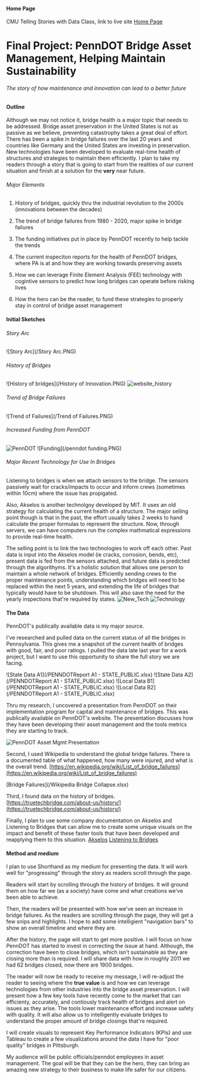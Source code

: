 #### Home Page
CMU Telling Stories with Data Class, link to live site [Home Page](https://bripperg.github.io/tell_stories_CMU/)

# Final Project: PennDOT Bridge Asset Management, Helping Maintain Sustainability
###### The story of how maintenance and innovation can lead to a better future


#### Outline

Although we may not notice it, bridge health is a major topic that needs to be addressed. Bridge asset preservation in the United States is not as passive as we believe, preventing catastrophy takes a great deal of effort. There has been a spike in bridge failures over the last 20 years and countries like Germany and the United States are investing in preservation. New technologies have been developed to evaluate real-time health of structures and strategies to maintain them efficiently. I plan to take my readers through a story that is going to start from the realities of our current situation and finish at a solution for the **very** near future. 


###### Major Elements
1. History of bridges, quickly thru the industrial revolution to the 2000s (innovations between the decades)

2. The trend of bridge failures from 1980 - 2020, major spike in bridge failures

3. The funding initiatives put in place by PennDOT recently to help tackle the trends

4. The current inspeciton reports for the health of PennDOT bridges, where PA is at and how they are working towards preserving assets

5. How we can leverage Finite Element Analysis (FEE) technology with cogintive sensors to predict how long bridges can operate before risking lives

6. How the hero can be the reader, to fund these strategies to properly stay in control of bridge asset management





#### Initial Sketches

###### Story Arc
![Story Arc](/Story Arc.PNG)

###### History of Bridges
![History of bridges](/History of Innovation.PNG)
![website_history](/website_history.PNG)

###### Trend of Bridge Failures
![Trend of Failures](/Trend of Failures.PNG)


###### Increased Funding from PennDOT
![PennDOT](/PennDOT.PNG)
![Funding](/penndot funding.PNG)


###### Major Recent Technology for Use In Bridges

Listening to bridges is when we attach sensors to the bridge. The sensors passively wait for cracks/impacts to occur and inform crews (sometimes within 10cm) where the issue has propigated. 

Also, Akselos is another technolgoy developed by MIT. It uses an old strategy for calculating the current health of a structure. The major selling point though is that in the past, the effort usually takes 2 weeks to hand calculate the proper formulas to represent the structure. Now, through servers, we can have computers run the complex mathmatical expressions to provide real-time health. 

The selling point is to link the two technologies to work off each other. Past data is input into the Akselos model (ie cracks, corrosion, bends, etc), present data is fed from the sensors attached, and future data is predicted through the algorithyms. It's a holistic solution that allows one person to maintain a whole network of bridges. Efficiently sending crews to the proper maintenance points, understanding which bridges will need to be replaced within the next 5 years, and extending the life of bridges that typically would have to be shutdown. This will also save the need for the yearly inspections that're required by states. 
![New_Tech](/tech_story.PNG)
![Technology](/Technology.PNG)



#### The Data

PennDOT's publically available data is my major source. 

I've researched and pulled data on the current status of all the bridges in Pennsylvania. This gives me a snapshot of the current health of bridges with good, fair, and poor ratings. I pulled the data late last year for a work project, but I want to use this opportunity to share the full story we are facing. 

![State Data A1](/PENNDOTReport A1 - STATE_PUBLIC.xlsx)
![State Data A2](/PENNDOTReport A1 - STATE_PUBLIC.xlsx)
![Local Data B1](/PENNDOTReport A1 - STATE_PUBLIC.xlsx)
![Local Data B2](/PENNDOTReport A1 - STATE_PUBLIC.xlsx)

Thru my research, I uncovered a presentation from PennDOT on their implementation program for capital and maintenance of bridges. This was publically available on PennDOT's website. The presentation discusses how they have been developing their asset management and the tools metrics they are starting to track. 

![PennDOT Asset Mgmt Presentation](/PennDOT-AssetManagementPresentation)

Second, I used Wikipedia to understand the global bridge failures. There is a documented table of what happened, how many were injured, and what is the overall trend. [https://en.wikipedia.org/wiki/List_of_bridge_failures](https://en.wikipedia.org/wiki/List_of_bridge_failures)

[Bridge Failures](/Wikipedia Bridge Collapse.xlsx)

Third, I found data on the history of bridges. [https://truetechbridge.com/about-us/history/](https://truetechbridge.com/about-us/history/)

Finally, I plan to use some company documentation on Akselos and Listening to Bridges that can allow me to create some unique visuals on the impact and benefit of these faster tools that have been developed and reapplying them to this situation. [Akselos](https://akselos.com/) [Listening to Bridges](https://www.bilfinger.com/en/industries/metallurgy/247-technical-inspections-for-bridges/#:~:text=Now%20that%20this%20technology%20has%20been%20refined%2C%20Bilfinger,is%20helping%20to%20make%20Germany%27s%20roads%20even%20safer.)


#### Method and medium

I plan to use Shorthand as my medium for presenting the data. It will work well for "progressing" through the story as readers scroll through the page. 

Readers will start by scrolling through the history of bridges. It will ground them on how far we (as a society) have come and what creations we've been able to achieve. 

Then, the readers will be presented with how we've seen an increase in bridge failures. As the readers are scrolling through the page, they will get a few snips and highlights. I hope to add some intelligient "navigation bars" to show an overall timeline and where they are. 

After the history, the page will start to get more positive. I will focus on how PennDOT has started to invest in correcting the issue at hand. Although, the correction have been to close bridges, which isn't sustainable as they are closing more than is required. I will share data with how in roughly 2011 we had 62 bridges closed, now there are 1900 bridges.

The reader will now be ready to receive my message, I will re-adjust the reader to seeing where the **true value** is and how we can leverage technologies from other industries into the bridge asset preservation. I will present how a few key tools have recently come to the market that can efficienty, accurately, and contiously track health of bridges and alert on issues as they arise. The tools lower maintenance effort and increase safety with quality. It will also allow us to intelligently evaluate bridges to understand the proper amount of bridge closings that're required. 

I will create visuals to represent Key Performance Indicators (KPIs) and use Tableau to create a few visualizations around the data I have for "poor quality" bridges in Pittsburgh. 

My audience will be public officials/penndot employees in asset management. The goal will be that they can be the hero, they can bring an amazing new strategy to their business to make life safer for our citizens. 

